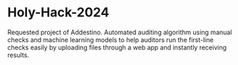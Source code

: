 # Holy-Hack-2024
Requested project of Addestino. Automated auditing algorithm using manual checks and machine learning models to help auditors run the first-line checks easily by uploading files through a web app and instantly receiving results.
